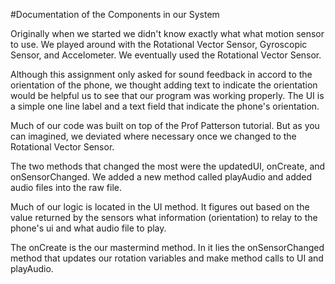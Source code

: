 #Documentation of the Components in our System

Originally when we started we didn't know exactly what what motion sensor to use.  We played around with the Rotational Vector Sensor, Gyroscopic Sensor, and Accelometer.  We eventually used the Rotational Vector Sensor.


Although this assignment only asked for sound feedback in accord to the orientation of the phone, we thought adding text to indicate the orientation would be helpful us to see that our program was working properly. The UI is a simple one line label and a text field that indicate the phone's orientation.


Much of our code was built on top of the Prof Patterson tutorial.  But as you can imagined, we deviated where necessary once we changed to the Rotational Vector Sensor.

The two methods that changed the most were the updatedUI, onCreate, and onSensorChanged.  We added a new method called playAudio and added audio files into the raw file.

Much of our logic is located in the UI method.  It figures out based on the value returned by the sensors what information (orientation) to relay to the phone's ui and what audio file to play.

The onCreate is the our mastermind method.  In it lies the onSensorChanged method that updates our rotation variables and make method calls to UI and playAudio.
